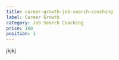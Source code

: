 ```yaml
---
title: career-growth-job-search-coaching
label: Career Growth
category: Job Search Coaching
price: 160
position: 1
---
```

jkjkj

